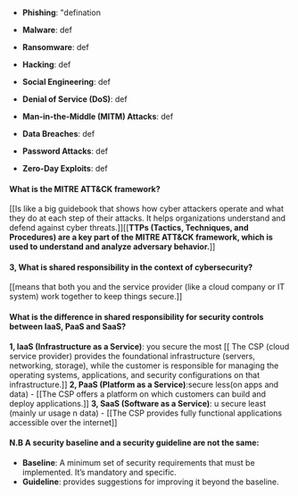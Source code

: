 ### 
  
- **Phishing**: <spam title=" Fake emails or messages that trick you into giving personal info like passwords or credit card numbers.">"defination</spam>
- **Malware**:  <spam title="Harmful software like viruses or spyware that damages your devices or steals data.">def</spam>
    
- **Ransomware**: <spam title="A type of malware that locks your files or computer until you pay money to get them back.">def</spam>
    
- **Hacking**: <spam title="When someone breaks into your system or account without permission.">def</spam>
    
- **Social Engineering**: <spam title="Tricking people into sharing private info by pretending to be trustworthy.">def</spam>
    
- **Denial of Service (DoS)**: <spam title=" Overloading a website or network to make it stop working.">def</spam>
    
- **Man-in-the-Middle (MITM) Attacks**: <spam title="Intercepting communication between two parties to steal data or spy on them.">def</spam>
    
- **Data Breaches**: <spam title="When hackers steal sensitive information from a company or database.">def</spam>
    
- **Password Attacks**: <spam title="Trying to guess or crack your password to gain access to your accounts.">def</spam>
    
- **Zero-Day Exploits**: <spam title="Attacks that take advantage of unknown flaws in software before they're fixed.">def</spam>

#### What is the MITRE ATT&CK framework?

[[Is like a big guidebook that shows how cyber attackers operate and what they do at each step of their attacks. It helps organizations understand and defend against cyber threats.]][[**TTPs (Tactics, Techniques, and Procedures) are a key part of the **MITRE ATT&CK framework**, which is used to understand and analyze adversary behavior.**]]


#### 3, What is shared responsibility in the context of cybersecurity?
[[means that both you and the service provider (like a cloud company or IT system) work together to keep things secure.]]

#### What is the difference in shared responsibility for security controls between IaaS, PaaS and SaaS?
**1, IaaS (Infrastructure as a Service)**: you secure the most 
	[[ The CSP (cloud service provider) provides the foundational infrastructure (servers, networking, storage), while the customer is responsible for managing the operating systems, applications, and security configurations on that infrastructure.]]
**2, PaaS (Platform as a Service)**:secure less(on apps and data)
	- [[The CSP offers a platform on which customers can build and deploy applications.]]
**3, SaaS (Software as a Service)**: u secure least (mainly ur usage n data)
	- [[The CSP provides fully functional applications accessible over the internet]]


#### N.B A **security baseline** and a **security guideline** are not the same:

- **Baseline**: A minimum set of security requirements that must be implemented. It’s mandatory and specific.
- **Guideline**: provides suggestions for improving it beyond the baseline.
